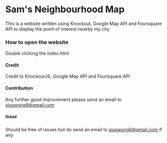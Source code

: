 # Sam's Neighbourhood Map

This is a website written using Knockout, Google Map API and Foursquare API to display the point of interest nearby my city

### How to open the website

Double clicking the index.html

#### Credit
Credit to KnockoutJS, Google Map API and Foursquare API

#### Contribution

Any further good improvement please send an email to siuswong6@gmail.com

##### Issue

Should be free of issues but do send an email to siuswong6@gmail.com if any
